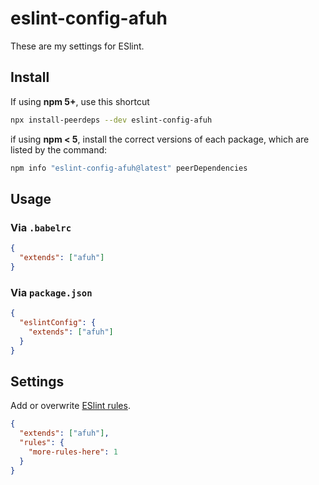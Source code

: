 # eslint-config-afuh
These are my settings for ESlint. 

## Install

If using **npm 5+**, use this shortcut
```sh
npx install-peerdeps --dev eslint-config-afuh
```

if using **npm < 5**, install the correct versions of each 
package, which are listed by the command:

```sh
npm info "eslint-config-afuh@latest" peerDependencies
```

## Usage

### Via `.babelrc` 

```json
{
  "extends": ["afuh"]
}
```

### Via `package.json`
```json
{
  "eslintConfig": {
    "extends": ["afuh"]
  }
}
```

## Settings
Add or overwrite [ESlint rules](https://eslint.org/docs/rules/). 
```json
{
  "extends": ["afuh"],
  "rules": {
    "more-rules-here": 1
  }
}
```